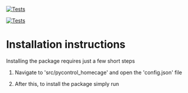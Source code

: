 [![Tests](https://github.com/yves-weissenberger/pycontrol_homecage/actions/workflows/test.yml/badge.svg?branch=cleanup)](https://github.com/yves-weissenberger/pycontrol_homecage/actions/workflows/test.yml)


[![Tests](https://github.com/yves-weissenberger/pycontrol_homecage/actions/workflows/test.yml/badge.svg?branch=cleanup)](https://github.com/yves-weissenberger/pycontrol_homecage/actions/workflows/test.yml)


# Installation instructions

Installing the package requires just a few short steps

1. Navigate to 'src/pycontrol_homecage' and open the 'config.json' file


2. After this, to install the package simply run

> 